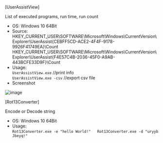 [UserAssistView]  

List of executed programs, run time, run count  
- OS: Windows 10 64Bit
- Source: HKEY_CURRENT_USER\SOFTWARE\Microsoft\Windows\CurrentVersion\Explorer\UserAssist\{CEBFF5CD-ACE2-4F4F-9178-9926F41749EA}\Count  
HKEY_CURRENT_USER\SOFTWARE\Microsoft\Windows\CurrentVersion\Explorer\UserAssist\{F4E57C4B-2036-45F0-A9AB-443BCFE33D9F}\Count
- Usage:  
`UserAssistView.exe` //print info  
`UserAssistView.exe -csv` //export csv file  
- Screenshot  

![image](https://user-images.githubusercontent.com/69110090/94151565-85782280-feb5-11ea-8aff-972619165566.png)  


[Rot13Converter]  

Encode or Decode string  
- OS: Windows 10 64Bit
- Usage:  
`Rot13Converter.exe -e "hello World!"  
Rot13Converter.exe -d "uryyb Jbeyq!"`
